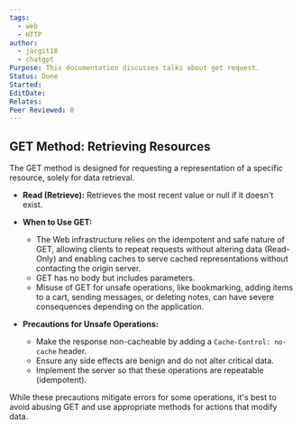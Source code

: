 ```yaml
---
tags:
  - web
  - HTTP
author:
  - jacgit18
  - chatgpt
Purpose: This documentation discusses talks about get request.
Status: Done
Started: 
EditDate: 
Relates: 
Peer Reviewed: 0
---
```

## **GET Method: Retrieving Resources**

The GET method is designed for requesting a representation of a specific resource, solely for data retrieval.

- **Read (Retrieve):** Retrieves the most recent value or null if it doesn't exist.

- **When to Use GET:**
  - The Web infrastructure relies on the idempotent and safe nature of GET, allowing clients to repeat requests without altering data (Read-Only) and enabling caches to serve cached representations without contacting the origin server.
  - GET has no body but includes parameters.
  - Misuse of GET for unsafe operations, like bookmarking, adding items to a cart, sending messages, or deleting notes, can have severe consequences depending on the application.

- **Precautions for Unsafe Operations:**
  - Make the response non-cacheable by adding a `Cache-Control: no-cache` header.
  - Ensure any side effects are benign and do not alter critical data.
  - Implement the server so that these operations are repeatable (idempotent).

While these precautions mitigate errors for some operations, it's best to avoid abusing GET and use appropriate methods for actions that modify data.